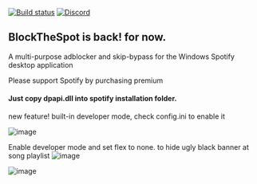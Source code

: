 [![Build status](https://ci.appveyor.com/api/projects/status/31l6ynm0a1fhr2vs/branch/master?svg=true)](https://ci.appveyor.com/project/mrpond/blockthespot/branch/master) [![Discord](https://discord.com/api/guilds/807273906872123412/widget.png)](https://discord.gg/p43cusgUPm)


## BlockTheSpot is back! for now. 

A multi-purpose adblocker and skip-bypass for the Windows Spotify desktop application

Please support Spotify by purchasing premium

#### Just copy dpapi.dll into spotify installation folder.

new feature! 
built-in developer mode, check config.ini to enable it

![image](https://user-images.githubusercontent.com/18654771/227779089-aaad8aa1-cb1f-4837-aee9-e5885d3584e9.png)

Enable developer mode and set flex to none. to hide ugly black banner at song playlist
![image](https://user-images.githubusercontent.com/18654771/227779068-67b6ec85-e148-43d9-a325-6b67cb6c164b.png)

![image](https://user-images.githubusercontent.com/18654771/227779047-f708dc3e-105e-4d3e-b445-8db09b9968c5.png)
